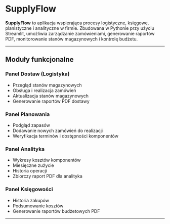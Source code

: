 # SupplyFlow

**SupplyFlow** to aplikacja wspierająca procesy logistyczne, księgowe, planistyczne i analityczne w firmie. Zbudowana w Pythonie przy użyciu Streamlit, umożliwia zarządzanie zamówieniami, generowanie raportów PDF, monitorowanie stanów magazynowych i kontrolę budżetu.

---

##  Moduły funkcjonalne

### Panel Dostaw (Logistyka)
- Przegląd stanów magazynowych
- Obsługa i realizacja zamówień
- Aktualizacja stanów magazynowych
- Generowanie raportów PDF dostawy

### Panel Planowania
- Podgląd zapasów
- Dodawanie nowych zamówień do realizacji
- Weryfikacja terminów i dostępności komponentów

### Panel Analityka
- Wykresy kosztów komponentów
- Miesięczne zużycie
- Historia operacji
- Zbiorczy raport PDF dla analityka

### Panel Księgowości
- Historia zakupów
- Podsumowanie kosztów
- Generowanie raportów budżetowych PDF

---

